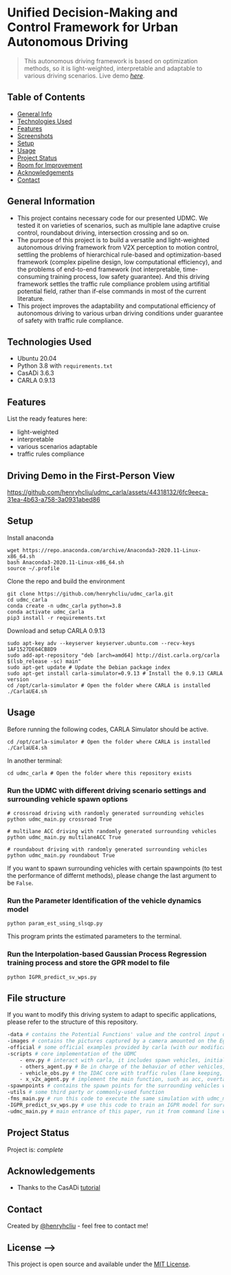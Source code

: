 # Unified Decision-Making and Control Framework for Urban Autonomous Driving
> This autonomous driving framework is based on optimization methods, so it is light-weighted, interpretable and adaptable to various driving scenarios.
> Live demo [_here_](https://youtu.be/Jn2BrnhnCoU). <!-- If you have the project hosted somewhere, include the link here. -->

## Table of Contents
* [General Info](#general-information)
* [Technologies Used](#technologies-used)
* [Features](#features)
* [Screenshots](#driving-demo-in-the-first-person-view)
* [Setup](#setup)
* [Usage](#usage)
* [Project Status](#project-status)
* [Room for Improvement](#room-for-improvement)
* [Acknowledgements](#acknowledgements)
* [Contact](#contact)
<!-- * [License](#license) -->


## General Information
- This project contains necessary code for our presented UDMC. We tested it on varieties of scenarios, such as multiple lane adaptive cruise control, roundabout driving, intersection crossing and so on.
- The purpose of this project is to build a versatile and light-weighted autonomous driving framework from V2X perception to motion control, settling the problems of hierarchical rule-based and optimization-based framework (complex pipeline design, low computational efficiency), and the problems of end-to-end framework (not interpretable, time-consuming training process, low safety guarantee). And this driving framework settles the traffic rule compliance problem using artifitial potential field, rather than if-else commands in most of the current literature.
- This project improves the adaptability and computational efficiency of autonomous driving to various urban driving conditions under guarantee of safety with traffic rule compliance.
<!-- You don't have to answer all the questions - just the ones relevant to your project. -->


## Technologies Used
- Ubuntu 20.04
- Python 3.8 with `requirements.txt`
- CasADi 3.6.3
- CARLA 0.9.13


## Features
List the ready features here:
- light-weighted
- interpretable
- various scenarios adaptable
- traffic rules compliance


## Driving Demo in the First-Person View

https://github.com/henryhcliu/udmc_carla/assets/44318132/6fc9eeca-31ea-4b63-a758-3a0931abed86



## Setup
Install anaconda
```Shell
wget https://repo.anaconda.com/archive/Anaconda3-2020.11-Linux-x86_64.sh
bash Anaconda3-2020.11-Linux-x86_64.sh
source ~/.profile
```

Clone the repo and build the environment
```Shell
git clone https://github.com/henryhcliu/udmc_carla.git
cd udmc_carla
conda create -n udmc_carla python=3.8
conda activate udmc_carla
pip3 install -r requirements.txt
```

Download and setup CARLA 0.9.13
```Shell
sudo apt-key adv --keyserver keyserver.ubuntu.com --recv-keys 1AF1527DE64CB8D9
sudo add-apt-repository "deb [arch=amd64] http://dist.carla.org/carla $(lsb_release -sc) main"
sudo apt-get update # Update the Debian package index
sudo apt-get install carla-simulator=0.9.13 # Install the 0.9.13 CARLA version
cd /opt/carla-simulator # Open the folder where CARLA is installed
./CarlaUE4.sh
```

## Usage
Before running the following codes, CARLA Simulator should be active.
```Shell
cd /opt/carla-simulator # Open the folder where CARLA is installed
./CarlaUE4.sh
```
In another terminal:
```Shell
cd udmc_carla # Open the folder where this repository exists
```
### Run the UDMC with different driving scenario settings and surrounding vehicle spawn options
```Shell 
# crossroad driving with randomly generated surrounding vehicles
python udmc_main.py crossroad True

# multilane ACC driving with randomly generated surrounding vehicles
python udmc_main.py multilaneACC True

# roundabout driving with randomly generated surrounding vehicles
python udmc_main.py roundabout True
```
If you want to spawn surrounding vehicles with certain spawnpoints (to test the performance of differnt methods), please change the last argument to be `False`.
### Run the Parameter Identification of the vehicle dynamics model
```Shell
python param_est_using_slsqp.py
```
This program prints the estimated parameters to the terminal.
### Run the Interpolation-based Gaussian Process Regression training process and store the GPR model to file
```Shell
python IGPR_predict_sv_wps.py
```

## File structure
If you want to modify this driving system to adapt to specific applications, please refer to the structure of this repository.
```bash
-data # contains the Potential Functions' value and the control input during autonomous driving
-images # contains the pictures captured by a camera amounted on the Ego Vehicle with T_s time step
-official # some official examples provided by carla (with our modification)
-scripts # core implementation of the UDMC
    - env.py # interact with carla, it includes spawn vehicles, initial visualization and carla environment, etc.
    - others_agent.py # Be in charge of the behavior of other vehicles, like following the lane and change lane
    - vehicle_obs.py # the IDAC core with traffic rules (lane keeping, not running to solid lane markings, not running a red light, etc)
    - x_v2x_agent.py # implement the main function, such as acc, overtaking and parking
-spawnpoints # contains the spawn points for the surrounding vehicles when not using `random_spawn` mode
-utils # some third party or commonly-used function
-fms_main.py # run this code to execute the same simulation with udmc_main.py, but the Ego Vehicle uses Finite State Machine to control its motion
-IGPR_predict_sv_wps.py # use this code to train an IGPR model for surrounding vehicles' motion from 15 pieces of history state record to 10 pieces of future state prediction.
-udmc_main.py # main entrance of this paper, run it from command line with a augment (crossroad, multilaneACC, roundabout,...), before that you need to launch CarlaUE4 following the instruction above.
```

## Project Status
Project is: _complete_ 


## Acknowledgements
- Thanks to the CasADi [tutorial](https://web.casadi.org/docs/#nonlinear-programming)


## Contact
Created by [@henryhcliu](https://www.linkedin.com/in/haichaoliu) - feel free to contact me!


<!-- Optional -->
## License -->
This project is open source and available under the [MIT License](https://opensource.org/license/mit/).

<!-- You don't have to include all sections - just the one's relevant to your project -->
